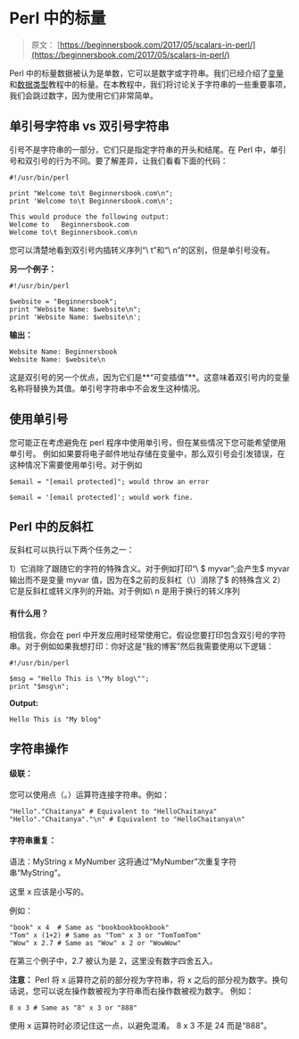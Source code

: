 # Perl 中的标量

> 原文： [https://beginnersbook.com/2017/05/scalars-in-perl/](https://beginnersbook.com/2017/05/scalars-in-perl/)

Perl 中的标量数据被认为是单数，它可以是数字或字符串。我们已经介绍了[变量](https://beginnersbook.com/2017/02/perl-variables/)和[数据类型](https://beginnersbook.com/2017/02/data-types-in-perl/)教程中的标量。在本教程中，我们将讨论关于字符串的一些重要事项，我们会跳过数字，因为使用它们非常简单。

## 单引号字符串 vs 双引号字符串

引号不是字符串的一部分，它们只是指定字符串的开头和结尾。在 Perl 中，单引号和双引号的行为不同。要了解差异，让我们看看下面的代码：

```
#!/usr/bin/perl

print "Welcome to\t Beginnersbook.com\n";
print 'Welcome to\t Beginnersbook.com\n';

This would produce the following output:
Welcome to	 Beginnersbook.com
Welcome to\t Beginnersbook.com\n
```

您可以清楚地看到双引号内插转义序列“\ t”和“\ n”的区别，但是单引号没有。

**另一个例子：**

```
#!/usr/bin/perl

$website = "Beginnersbook";
print "Website Name: $website\n";
print 'Website Name: $website\n';
```

**输出：**

```
Website Name: Beginnersbook
Website Name: $website\n
```

这是双引号的另一个优点，因为它们是**“可变插值”**。这意味着双引号内的变量名称将替换为其值。单引号字符串中不会发生这种情况。

## 使用单引号

您可能正在考虑避免在 perl 程序中使用单引号，但在某些情况下您可能希望使用单引号。
例如如果要将电子邮件地址存储在变量中，那么双引号会引发错误，在这种情况下需要使用单引号。对于例如

```
$email = "[email protected]"; would throw an error 

$email = '[email protected]'; would work fine.
```

## Perl 中的反斜杠

反斜杠可以执行以下两个任务之一：

1）它消除了跟随它的字符的特殊含义。对于例如打印“\ $ myvar”;会产生$ myvar 输出而不是变量 myvar 值，因为在$之前的反斜杠（\）消除了$
的特殊含义 2）它是反斜杠或转义序列的开始。对于例如\ n 是用于换行的转义序列

#### 有什么用？

相信我，你会在 perl 中开发应用时经常使用它。假设您要打印包含双引号的字符串。对于例如如果我想打印：你好这是“我的博客”然后我需要使用以下逻辑：

```
#!/usr/bin/perl

$msg = "Hello This is \"My blog\"";
print "$msg\n";
```

**Output:**

```
Hello This is "My blog"
```

## 字符串操作

#### 级联：

您可以使用点（。）运算符连接字符串。例如：

```
"Hello"."Chaitanya" # Equivalent to "HelloChaitanya"
"Hello"."Chaitanya"."\n" # Equivalent to "HelloChaitanya\n"
```

#### 字符串重复：

语法：MyString x MyNumber
这将通过“MyNumber”次重复字符串“MyString”。

这里 x 应该是小写的。

例如：

```
"book" x 4  # Same as "bookbookbookbook"
"Tom" x (1+2) # Same as "Tom" x 3 or "TomTomTom"
"Wow" x 2.7 # Same as "Wow" x 2 or "WowWow"
```

在第三个例子中，2.7 被认为是 2，这里没有数字四舍五入。

**注意：** Perl 将 x 运算符之前的部分视为字符串，将 x 之后的部分视为数字。换句话说，您可以说左操作数被视为字符串而右操作数被视为数字。
例如：

```
8 x 3 # Same as "8" x 3 or "888"
```

使用 x 运算符时必须记住这一点，以避免混淆。 8 x 3 不是 24 而是“888”。